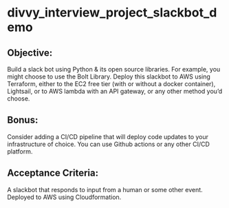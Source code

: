 # divvy_interview_project_slackbot_demo

## Objective:
Build a slack bot using Python & its open source libraries. For example, you might choose to use the Bolt Library. Deploy this slackbot to AWS using Terraform, either to the EC2 free tier (with or without a docker container), Lightsail, or to AWS lambda with an API gateway, or any other method you’d choose.

## Bonus: 
Consider adding a CI/CD pipeline that will deploy code updates to your infrastructure of choice. You can use Github actions or any other CI/CD platform.

## Acceptance Criteria:
A slackbot that responds to input from a human or some other event. Deployed to AWS using Cloudformation.
